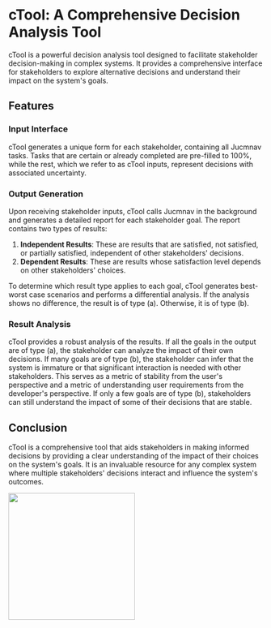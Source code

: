 # cTool: A Comprehensive Decision Analysis Tool

cTool is a powerful decision analysis tool designed to facilitate stakeholder decision-making in complex systems. It provides a comprehensive interface for stakeholders to explore alternative decisions and understand their impact on the system's goals.

## Features

### Input Interface
cTool generates a unique form for each stakeholder, containing all Jucmnav tasks. Tasks that are certain or already completed are pre-filled to 100%, while the rest, which we refer to as cTool inputs, represent decisions with associated uncertainty.

### Output Generation
Upon receiving stakeholder inputs, cTool calls Jucmnav in the background and generates a detailed report for each stakeholder goal. The report contains two types of results:

1. **Independent Results**: These are results that are satisfied, not satisfied, or partially satisfied, independent of other stakeholders' decisions.
2. **Dependent Results**: These are results whose satisfaction level depends on other stakeholders' choices.

To determine which result type applies to each goal, cTool generates best-worst case scenarios and performs a differential analysis. If the analysis shows no difference, the result is of type (a). Otherwise, it is of type (b).

### Result Analysis
cTool provides a robust analysis of the results. If all the goals in the output are of type (a), the stakeholder can analyze the impact of their own decisions. If many goals are of type (b), the stakeholder can infer that the system is immature or that significant interaction is needed with other stakeholders. This serves as a metric of stability from the user's perspective and a metric of understanding user requirements from the developer's perspective. If only a few goals are of type (b), stakeholders can still understand the impact of some of their decisions that are stable.

## Conclusion
cTool is a comprehensive tool that aids stakeholders in making informed decisions by providing a clear understanding of the impact of their choices on the system's goals. It is an invaluable resource for any complex system where multiple stakeholders' decisions interact and influence the system's outcomes.


<img src="https://i.ibb.co/rc6mjPr/c-Tool-drawio-1.png" width="250" height="250">
